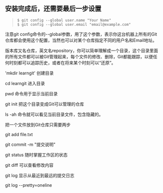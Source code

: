 ## 安装完成后，还需要最后一步设置

>```$ git config --global user.name "Your Name"```     
>```$ git config --global user.email "email@example.com"```

注意git config命令的--global参数，用了这个参数，表示你这台机器上所有的Git仓库都会使用这个配置，当然也可以对某个仓库指定不同的用户名和Email地址。



版本库又名仓库，英文名repository，你可以简单理解成一个目录，这个目录里面的所有文件都可以被Git管理起来，每个文件的修改、删除，Git都能跟踪，以便任何时刻都可以追踪历史，或者在将来某个时刻可以“还原”。

'mkdir learngit' 创建目录

cd learngit 进入目录

pwd 命令用于显示当前目录


git init   把这个目录变成Git可以管理的仓库

ls -ah  命令就可以看见当前目录文件，包含隐藏的。



把一个文件放到Git仓库只需要两步

git add file.txt

git commit -m "提交说明"


git status 随时掌握工作区的状态

git diff 可以查看修改内容



git log 显示从最近到最远的提交日志     


git log --pretty=oneline















































